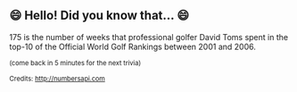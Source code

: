 ## :smile: Hello! Did you know that... :smile:
175 is the number of weeks that professional golfer David Toms spent in the top-10 of the Official World Golf Rankings between 2001 and 2006.

<sup>(come back in 5 minutes for the next trivia)</sup>


<sup>Credits: http://numbersapi.com</sup>
